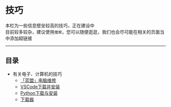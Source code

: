 # 技巧  

本栏为一些信息壁垒较高的技巧，正在建设中  
目前较多较杂，建议使用`搜索`，您可以随便逛逛，我们也会尽可能在相关的页面当中添加超链接  

---

## 目录  
- 有关电子、计算机的技巧  
    - [「蓝盟」电脑维修](「蓝盟」电脑维修.md)  
    - [VSCode下载并安装](VSCode下载并安装.md)  
    - [Python下载与安装](Python下载与安装.md)  
    - [下载器](下载器.md)  